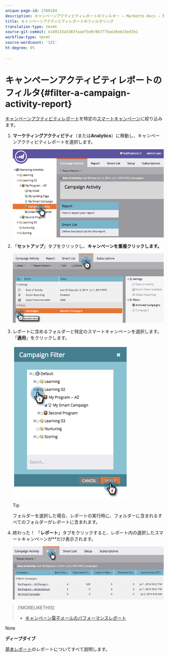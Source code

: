 ```yaml
---
unique-page-id: 2360184
description: キャンペーンアクティビティレポートのフィルター — Marketto Docs — 製品ドキュメント
title: キャンペーンアクティビティレポートのフィルタリング
translation-type: tm+mt
source-git-commit: e149133a5383faaef5e9c9b7775ae36e633ed7b1
workflow-type: tm+mt
source-wordcount: '121'
ht-degree: 0%

---
```



# キャンペーンアクティビティレポートのフィルタ{#filter-a-campaign-activity-report}

[キャンペーンアクティビティレポート](../../../../product-docs/reporting/basic-reporting/report-types/campaign-activity-report.md)を特定の[スマートキャンペーン](http://docs.marketo.com/display/docs/smart+campaigns)に絞り込みます。

1. **マーケティングアクティビティ**（または&#x200B;**Analytics**）に移動し、キャンペーンアクティビティレポートを選択します。

   ![](assets/image2014-9-16-16-3a13-3a56.png)

1. 「**セットアップ**」タブをクリックし、**キャンペーンを重複クリックします。**

   ![](assets/image2014-9-16-16-3a14-3a1.png)

1. レポートに含めるフォルダーと特定のスマートキャンペーンを選択します。 「**適用**」をクリックします。

   ![](assets/image2014-9-16-16-3a14-3a11.png)

   >[!TIP]
   >
   >フォルダーを選択した場合、レポートの実行時に、フォルダーに含まれるすべてのフォルダーがレポートに含まれます。

1. 終わった！ 「**レポート**」タブをクリックすると、レポート内の選択したスマートキャンペーンが&#x200B;**&#x200B;だけ表示されます。

   ![](assets/image2014-9-16-16-3a14-3a32.png)

>[!MORELIKETHIS]
>
>* [キャンペーン電子メールのパフォーマンスレポート](../../../../product-docs/reporting/basic-reporting/report-types/campaign-email-performance-report.md)

>



>[!NOTE]
>
>**ディープダイブ**
>
>[基本レポート](http://docs.marketo.com/display/docs/basic+reporting)のレポートについてすべて説明します。

